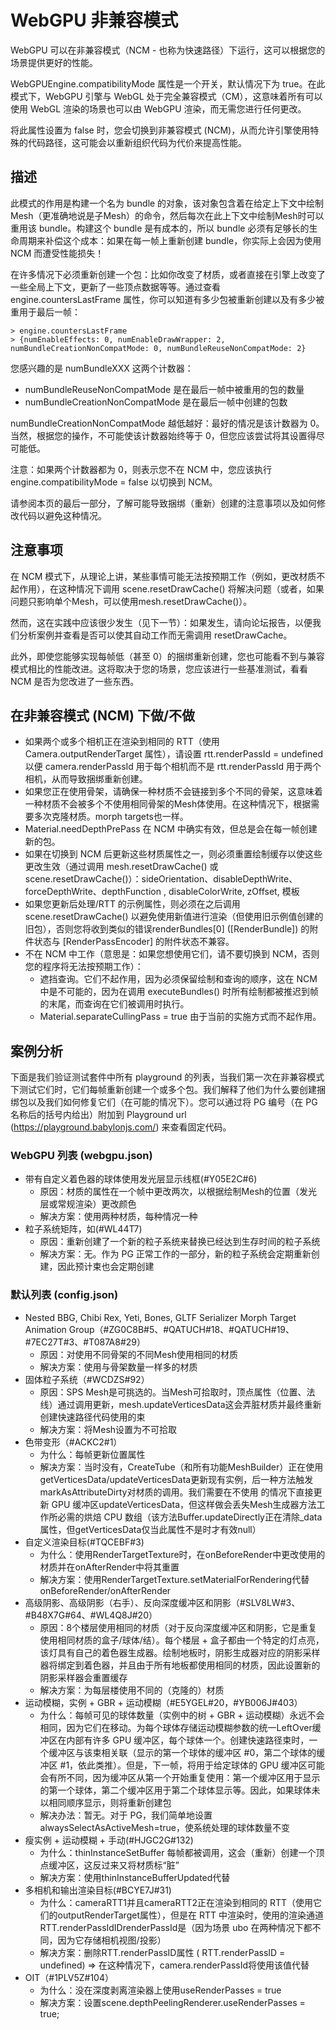 # WebGPU 非兼容模式

WebGPU 可以在非兼容模式（NCM - 也称为快速路径）下运行，这可以根据您的场景提供更好的性能。

WebGPUEngine.compatibilityMode 属性是一个开关，默认情况下为 true。在此模式下，WebGPU 引擎与 WebGL 处于完全兼容模式（CM），这意味着所有可以使用 WebGL 渲染的场景也可以由 WebGPU 渲染，而无需您进行任何更改。

将此属性设置为 false 时，您会切换到非兼容模式 (NCM)，从而允许引擎使用特殊的代码路径，这可能会以重新组织代码为代价来提高性能。

## 描述

此模式的作用是构建一个名为 bundle 的对象，该对象包含着在给定上下文中绘制Mesh（更准确地说是子Mesh）的命令，然后每次在此上下文中绘制Mesh时可以重用该 bundle。构建这个 bundle 是有成本的，所以 bundle 必须有足够长的生命周期来补偿这个成本：如果在每一帧上重新创建 bundle，你实际上会因为使用 NCM 而遭受性能损失！

在许多情况下必须重新创建一个包：比如你改变了材质，或者直接在引擎上改变了一些全局上下文，更新了一些顶点数据等等。通过查看 engine.countersLastFrame 属性，你可以知道有多少包被重新创建以及有多少被重用于最后一帧：

````
> engine.countersLastFrame
> {numEnableEffects: 0, numEnableDrawWrapper: 2, numBundleCreationNonCompatMode: 0, numBundleReuseNonCompatMode: 2}
````

您感兴趣的是 numBundleXXX 这两个计数器：

* numBundleReuseNonCompatMode 是在最后一帧中被重用的包的数量
* numBundleCreationNonCompatMode 是在最后一帧中创建的包数

numBundleCreationNonCompatMode 越低越好：最好的情况是该计数器为 0。当然，根据您的操作，不可能使该计数器始终等于 0，但您应该尝试将其设置得尽可能低。

注意：如果两个计数器都为 0，则表示您不在 NCM 中，您应该执行 engine.compatibilityMode = false 以切换到 NCM。

请参阅本页的最后一部分，了解可能导致捆绑（重新）创建的注意事项以及如何修改代码以避免这种情况。

## 注意事项

在 NCM 模式下，从理论上讲，某些事情可能无法按预期工作（例如，更改材质不起作用），在这种情况下调用 scene.resetDrawCache() 将解决问题（或者，如果问题只影响单个Mesh，可以使用mesh.resetDrawCache()）。

然而，这在实践中应该很少发生（见下一节）：如果发生，请向论坛报告，以便我们分析案例并查看是否可以使其自动工作而无需调用 resetDrawCache。

此外，即使您能够实现每帧低（甚至 0）的捆绑重新创建，您也可能看不到与兼容模式相比的性能改进。这将取决于您的场景，您应该进行一些基准测试，看看 NCM 是否为您改进了一些东西。

## 在非兼容模式 (NCM) 下做/不做

* 如果两个或多个相机正在渲染到相同的 RTT（使用 Camera.outputRenderTarget 属性），请设置 rtt.renderPassId = undefined 以便 camera.renderPassId 用于每个相机而不是 rtt.renderPassId 用于两个相机，从而导致捆绑重新创建。
* 如果您正在使用骨架，请确保一种材质不会链接到多个不同的骨架，这意味着一种材质不会被多个不使用相同骨架的Mesh体使用。在这种情况下，根据需要多次克隆材质。morph targets也一样。
* Material.needDepthPrePass 在 NCM 中确实有效，但总是会在每一帧创建新的包。
* 如果在切换到 NCM 后更新这些材质属性之一，则必须重置绘制缓存以使这些更改生效（通过调用 mesh.resetDrawCache() 或 scene.resetDrawCache()）：sideOrientation、disableDepthWrite、forceDepthWrite、depthFunction , disableColorWrite, zOffset, 模板
* 如果您更新后处理/RTT 的示例属性，则必须在之后调用 scene.resetDrawCache() 以避免使用新值进行渲染（但使用旧示例值创建的旧包），否则您将收到类似的错误renderBundles[0] ([RenderBundle]) 的附件状态与 [RenderPassEncoder] 的附件状态不兼容。
* 不在 NCM 中工作（意思是：如果您想使用它们，请不要切换到 NCM，否则您的程序将无法按预期工作）：
    * 遮挡查询。它们不起作用，因为必须保留绘制和查询的顺序，这在 NCM 中是不可能的，因为在调用 executeBundles() 时所有绘制都被推迟到帧的末尾，而查询在它们被调用时执行。
    * Material.separateCullingPass = true 由于当前的实施方式而不起作用。

## 案例分析

下面是我们验证测试套件中所有 playground 的列表，当我们第一次在非兼容模式下测试它们时，它们每帧重新创建一个或多个包。我们解释了他们为什么要创建捆绑包以及我们如何修复它们（在可能的情况下）。您可以通过将 PG 编号（在 PG 名称后的括号内给出）附加到 Playground url (https://playground.babylonjs.com/) 来查看固定代码。

### WebGPU 列表 (webgpu.json)

* 带有自定义着色器的球体使用发光层显示线框(#Y05E2C#6)
    * 原因：材质的属性在一个帧中更改两次，以根据绘制Mesh的位置（发光层或常规渲染）更改颜色
    * 解决方案：使用两种材质，每种情况一种
* 粒子系统矩阵，如(#WL44T7)
    * 原因：重新创建了一个新的粒子系统来替换已经达到生存时间的粒子系统
    * 解决方案：无。作为 PG 正常工作的一部分，新的粒子系统会定期重新创建，因此预计束也会定期创建

### 默认列表 (config.json)

* Nested BBG, Chibi Rex, Yeti, Bones, GLTF Serializer Morph Target Animation Group（#ZG0C8B#5、#QATUCH#18、#QATUCH#19、#7EC27T#3、#T087A8#29）
    * 原因：对使用不同骨架的不同Mesh使用相同的材​​质
    * 解决方案：使用与骨架数量一样多的材质
* 固体粒子系统（#WCDZS#92）
    * 原因：SPS Mesh是可挑选的。当Mesh可拾取时，顶点属性（位置、法线）通过调用更新，mesh.updateVerticesData这会弄脏材质并最终重新创建快速路径代码使用的束
    * 解决方案：将Mesh设置为不可拾取
* 色带变形（#ACKC2#1）
    * 为什么：每帧更新位置属性
    * 解决方案：当时没有，CreateTube（和所有功能MeshBuilder）正在使用getVerticesData/updateVerticesData更新现有实例，后一种方法触发markAsAttributeDirty对材质的调用。我们需要在不使用 的情况下直接更新 GPU 缓冲区updateVerticesData，但这样做会丢失Mesh生成器方法工作所必需的烘焙 CPU 数组（该方法Buffer.updateDirectly正在清除_data属性，但getVerticesData仅当此属性不是时才有效null）
* 自定义渲染目标(#TQCEBF#3)
    * 为什么：使用RenderTargetTexture时，在onBeforeRender中更改使用的材质并在onAfterRender中将其重置
    * 解决方案：使用RenderTargetTexture.setMaterialForRendering代替onBeforeRender/onAfterRender
* 高级阴影、高级阴影（右手）、反向深度缓冲区和阴影（#SLV8LW#3、#B48X7G#64、#WL4Q8J#20）
    * 原因：8个楼层使用相同的材质（对于反向深度缓冲区和阴影，它是重复使用相同材质的盒子/球体/结）。每个楼层 + 盒子都由一个特定的灯点亮，该灯具有自己的着色器生成器。绘制地板时，阴影生成器对应的阴影采样器将绑定到着色器，并且由于所有地板都使用相同的材​​质，因此设置新的阴影采样器会重置缓存
    * 解决方案：为每层楼使用不同的（克隆的）材质
* 运动模糊，实例 + GBR + 运动模糊（#E5YGEL#20，#YB006J#403）
    * 为什么：每帧可见的球体数量（实例中的树 + GBR + 运动模糊）永远不会相同，因为它们在移动。为每个球体存储运动模糊参数的统一LeftOver缓冲区在内部有许多 GPU 缓冲区，每个球体一个。创建快速路径束时，一个缓冲区与该束相关联（显示的第一个球体的缓冲区 #0，第二个球体的缓冲区 #1，依此类推）。但是，下一帧，将用于给定球体的 GPU 缓冲区可能会有所不同，因为缓冲区从第一个开始重复使用：第一个缓冲区用于显示的第一个球体，第二个缓冲区用于第二个球体显示等。因此，如果球体未以相同顺序显示，则将重新创建包
    * 解决办法：暂无。对于 PG，我们简单地设置alwaysSelectAsActiveMesh=true，使系统处理的球体数量不变
* 瘦实例 + 运动模糊 + 手动(#HJGC2G#132)
    * 为什么：thinInstanceSetBuffer 每帧都被调用，这会（重新）创建一个顶点缓冲区，这反过来又将材质标“脏”
    * 解决方案：使用thinInstanceBufferUpdated代替
* 多相机和输出渲染目标(#BCYE7J#31)
    * 为什么：cameraRTT1并且cameraRTT2正在渲染到相同的 RTT（使用它们的outputRenderTarget属性），但是在 RTT 中渲染时，使用的渲染通道RTT.renderPassIdIDrenderPassId是（因为场景 ubo 在两种情况下都不同，因为它存储相机视图/投影）
    * 解决方案：删除RTT.renderPassID属性 ( RTT.renderPassID = undefined) => 在这种情况下，camera.renderPassId将使用该值代替
* OIT（#1PLV5Z#104）
    * 为什么：没在深度剥离渲染器上使用useRenderPasses = true
    * 解决方案：设置scene.depthPeelingRenderer.useRenderPasses = true;